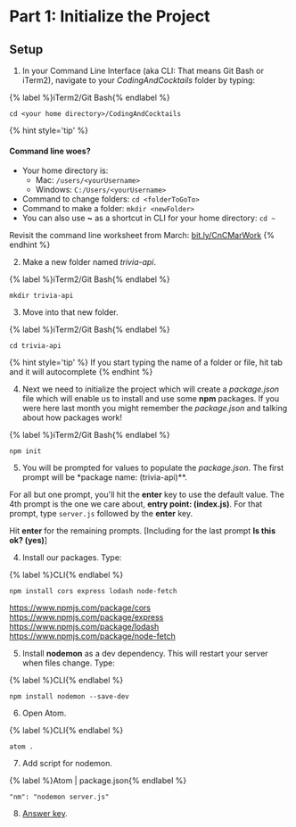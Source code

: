 # Part 1: Initialize the Project

## Setup

1. In your Command Line Interface (aka CLI: That means Git Bash or iTerm2), navigate to your _CodingAndCocktails_ folder by typing: 

  {% label %}iTerm2/Git Bash{% endlabel %}
  ```
  cd <your home directory>/CodingAndCocktails
  ```

  {% hint style='tip' %}
  #### Command line woes?
  - Your home directory is:
    - Mac: `/users/<yourUsername>`
    - Windows: `C:/Users/<yourUsername>`
  - Command to change folders: `cd <folderToGoTo>`
  - Command to make a folder: `mkdir <newFolder>`
  - You can also use **~** as a shortcut in CLI for your home directory: ``cd ~``

  Revisit the command line worksheet from March:
  [bit.ly/CnCMarWork](http://bit.ly/CnCMarWork)
  {% endhint %}

2.  Make a new folder named _trivia-api_. 

  {% label %}iTerm2/Git Bash{% endlabel %}
  ```
  mkdir trivia-api
  ```

3.  Move into that new folder.

  {% label %}iTerm2/Git Bash{% endlabel %}
  ```
  cd trivia-api
  ```

  {% hint style='tip' %}
If you start typing the name of a folder or file, hit tab and it will autocomplete
  {% endhint %}

4. Next we need to initialize the project which will create a _package.json_ file which will enable us to install and use some **npm** packages.  If you were here last month you might remember the _package.json_ and talking about how packages work!

  {% label %}iTerm2/Git Bash{% endlabel %}
  ```
  npm init
  ```

5. You will be prompted for values to populate the _package.json_. The first prompt will be *package name: (trivia-api)**.

  For all but one prompt, you'll hit the **enter** key to use the default value. The 4th prompt is the one we care about, **entry point: (index.js)**. For that prompt, type `server.js` followed by the **enter** key.

  Hit **enter** for the remaining prompts. [Including for the last prompt **Is this ok? (yes)**]

4. Install our packages. Type:

  {% label %}CLI{% endlabel %}
  ```
  npm install cors express lodash node-fetch
  ```
  https://www.npmjs.com/package/cors
  https://www.npmjs.com/package/express
  https://www.npmjs.com/package/lodash
  https://www.npmjs.com/package/node-fetch

5. Install **nodemon** as a dev dependency. This will restart your server when files change. Type:

  {% label %}CLI{% endlabel %}
  ```
  npm install nodemon --save-dev
  ```

6. Open Atom.

  {% label %}CLI{% endlabel %}
  ```
  atom .
  ```

7. Add script for nodemon.

  {% label %}Atom | package.json{% endlabel %}
  ```
  "nm": "nodemon server.js"
  ```

8. [Answer key](https://github.com/KansasCityWomeninTechnology/trivia-api/tree/answer-key-part-1).
